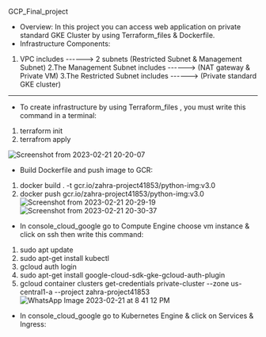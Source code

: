 GCP_Final_project
- Overview:
In this project you can access web application on private standard GKE Cluster by using Terraform_files & Dockerfile.
- Infrastructure Components:
1. VPC includes ------> 2 subnets (Restricted Subnet & Management Subnet)
2.The Management Subnet includes ------>  (NAT gateway & Private VM)
3.The Restricted Subnet includes ------>  (Private standard GKE cluster)
________________________________________________________________________________
* To create infrastructure by using Terraform_files , you must write this command in a terminal:
1. terraform init
2. terrafrom apply

![Screenshot from 2023-02-21 20-20-07](https://user-images.githubusercontent.com/78254667/220427719-96fd6344-024e-49a5-9018-5a3c53f9c4bd.png)

* Build Dockerfile and push image to GCR:
1.  docker build . -t gcr.io/zahra-project41853/python-img:v3.0
2.  docker push gcr.io/zahra-project41853/python-img:v3.0
![Screenshot from 2023-02-21 20-29-19](https://user-images.githubusercontent.com/78254667/220429621-211f3ee5-f6bf-4d3b-8562-aa0fc057bc9f.png)
![Screenshot from 2023-02-21 20-30-37](https://user-images.githubusercontent.com/78254667/220429642-df54f65d-3189-4c49-ad31-f04198b751c7.png)

* In console_cloud_google go to Compute Engine choose vm instance & click on ssh then write this command:
1. sudo apt update
2. sudo apt-get install kubectl
3. gcloud auth login
4. sudo apt-get install google-cloud-sdk-gke-gcloud-auth-plugin
5. gcloud container clusters get-credentials private-cluster --zone us-central1-a --project zahra-project41853
![WhatsApp Image 2023-02-21 at 8 41 12 PM](https://user-images.githubusercontent.com/78254667/220431572-896ce705-e319-47a2-957d-1f31d768d72d.jpeg)

* In console_cloud_google go to Kubernetes Engine & click on Services & Ingress:


